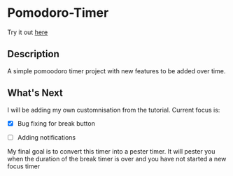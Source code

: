 # Pomodoro-Timer
Try it out [here](https://github.com/minnowfish/Pomodoro-Timer/deployments/github-pages)

## Description
A simple pomoodoro timer project with new features to be added over time.

## What's Next
I will be adding my own customnisation from the tutorial. 
Current focus is:
- [x] Bug fixing for break button
- [ ] Adding notifications


My final goal is to convert this timer into a pester timer. It will pester you when the duration of the break timer is over and you have not started a new focus timer 
